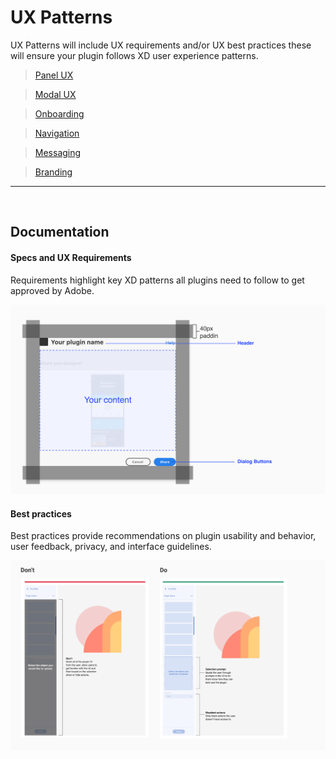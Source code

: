 # UX Patterns

UX Patterns will include UX requirements and/or UX best practices these will ensure your plugin follows XD user experience patterns.

> [Panel UX](panel-ux.md)

> [Modal UX](modal-ux.md)

> [Onboarding](onboarding.md)

> [Navigation](navigation.md)

> [Messaging](messaging.md)

> [Branding](branding.md)

----------

 <br />
 
## Documentation

#### Specs and UX Requirements

Requirements highlight key XD patterns all plugins need to follow to get approved by Adobe. 

![Example of specs and UX requirements](../ux-images/UX-Patterns-1-Specs.png)

#### Best practices

Best practices provide recommendations on plugin usability and behavior, user feedback, privacy, and interface guidelines. 

![Example of a UX best practice](../ux-images/UX-Patterns-2-Best-Practices.png)

